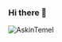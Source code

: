 ### Hi there 👋

![AskinTemel](https://user-images.githubusercontent.com/60196167/154837011-0ffac961-d382-4da5-a5ff-f17f92fbb0c3.png)
<!--
**askintml/askintml** is a ✨ _special_ ✨ repository because its `README.md` (this file) appears on your GitHub profile.

Here are some ideas to get you started:

- 🔭 I’m currently working on ...
- 🌱 I’m currently learning ...
- 👯 I’m looking to collaborate on ...
- 🤔 I’m looking for help with ...
- 💬 Ask me about ...
- 📫 How to reach me: ...
- 😄 Pronouns: ...
- ⚡ Fun fact: ...
-->
